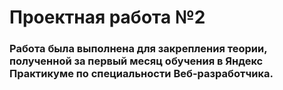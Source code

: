 # Проектная работа №2

### Работа была выполнена для закрепления теории, полученной за первый месяц обучения в Яндекс Практикуме по специальности Веб-разработчика.
